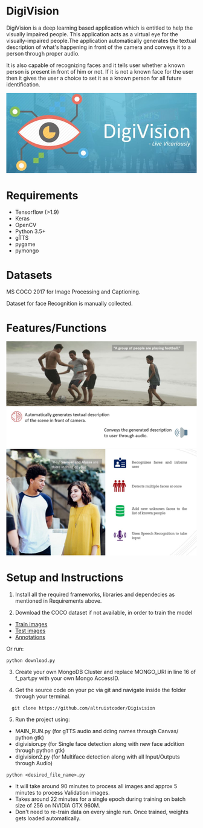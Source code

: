 # DigiVision

DigiVision is a deep learning based application which is entitled to help the visually impaired people. This application acts as a virtual eye for the visually-impaired people.The application automatically generates the textual description of what's happening in front of the camera and conveys it to a person through proper audio. 

It is also capable of recognizing faces and it tells user whether a known person is present in front of him or not. If it is not a known face for the user then it gives the user a choice to set it as a known person for all future identification.

![logo](images/Digivision.JPG)

# Requirements
* Tensorflow (>1.9)
* Keras
* OpenCV
* Python 3.5+
* gTTS
* pygame
* pymongo

# Datasets
MS COCO 2017 for Image Processing and Captioning.

Dataset for face Recognition is manually collected.

# Features/Functions

![logo](images/Digivision2.JPG)
![logo](images/Digivision3.JPG)

# Setup and Instructions

1. Install all the required frameworks, libraries and dependecies as mentioned in Requirements above.

2. Download the COCO dataset if not available, in order to train the model
  - [Train images](http://images.cocodataset.org/zips/train2017.zip)
  - [Test images](http://images.cocodataset.org/zips/test2017.zip)
  - [Annotations](http://images.cocodataset.org/annotations/annotations_trainval2017.zip)
 
  Or run:
 ```
 python download.py
 ```

3. Create your own MongoDB Cluster and replace MONGO_URI in line 16 of f_part.py with your own Mongo AccessID.

4. Get the source code on your pc via git and navigate inside the folder through your terminal.

```
  git clone https://github.com/altruistcoder/Digivision
```
5. Run the project using:
  - MAIN_RUN.py (for gTTS audio and dding names through Canvas/ python gtk)
  - digivision.py (for Single face detection along with new face addition through python gtk)
  - digivision2.py (for Multiface detection along with all Input/Outputs through Audio)

 ```
 python <desired_file_name>.py
 ```
 - It will take around 90 minutes to process all images and approx 5 minutes to process Validation images.
 - Takes around 22 minutes for a single epoch during training on batch size of 256 on NVIDIA GTX 960M.
 - Don't need to re-train data on every single run. Once trained, weights gets loaded automatically.

